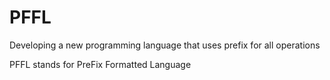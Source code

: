 # PFFL
Developing a new programming language that uses prefix for all operations

PFFL stands for PreFix Formatted Language
